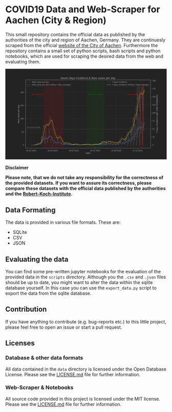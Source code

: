 # COVID19 Data and Web-Scraper for Aachen (City & Region)
This small repository contains the official data as published by the authorities of the city and region of Aachen, Germany. They are continuesly scraped from the official [website of the City of Aachen](https://www.aachen.de/DE/stadt_buerger/notfall_informationen/corona/aktuelles/index.html). Furthermore the repository contains a small set of python scripts, bash scripts and python notebooks, which are used for scraping the desired data from the web and evaluating them.

![](./data/evaluations/sevendays.png)

**Disclaimer**

**Please note, that we do not take any responsibility for the correctness of the provided datasets. If you want to assure its correctness, please compare these datasets with the official data published by the authorities and the [Robert-Koch-Institute](https://www.rki.de/DE/Content/InfAZ/N/Neuartiges_Coronavirus/Daten/Fallzahlen_Kum_Tab.html).**

## Data Formating
The data is provided in various file formats. These are:
- SQLite
- CSV
- JSON

## Evaluating the data
You can find some pre-written jupyter notebooks for the evaluation of the provided data in the ```scripts``` directory. Although you the ```.csv``` and ```.json``` files should be up to date, you might want to alter the data within the sqlite database yourself. In this case you can use the ```export_data.py``` script to export the data from the sqlite database.

## Contribution
If you have anything to contribute (e.g. bug-reports etc.) to this little project, please feel free to open an issue or start a pull request.

## Licenses
### Database & other data formats
All data contained in the ```data``` directory is licensed under the Open Database License. Please see the [LICENSE.md](data/LICENSE.md) file for further information.

### Web-Scraper & Notebooks
All source code provided in this project is licensed under the MIT license. Please see the [LICENSE.md](scripts/LICENSE.md) file for further information.
